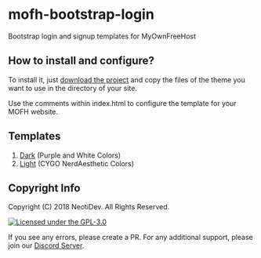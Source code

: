 # mofh-bootstrap-login
Bootstrap login and signup templates for MyOwnFreeHost  

## How to install and configure?
To install it, just [download the project](https://github.com/NeotiDev/mofh-bootstrap-login/archive/master.zip) and copy the files of the theme you want to use in the directory of your site.  

Use the comments within index.html to configure the template for your MOFH website.

## Templates
1. [Dark](/Dark) (Purple and White Colors)
2. [Light](/Light) (CYGO NerdAesthetic Colors)

## Copyright Info

Copyright (C) 2018 NeotiDev. All Rights Reserved.

[![Licensed under the GPL-3.0](https://img.shields.io/github/license/NeotiDev/mofh-bootstrap-login.svg?style=for-the-badge)](https://github.com/NeotiDev/mofh-bootstrap-login/blob/master/LICENSE)


If you see any errors, please create a PR.
For any additional support, please join our [Discord Server](https://discord.gg/NqMA6xC).
